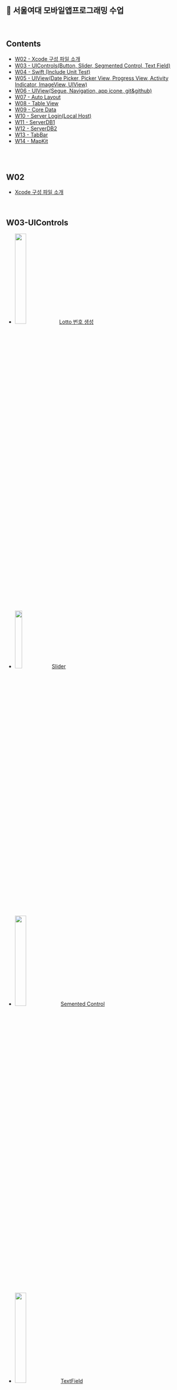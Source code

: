 ## 🏫 서울여대 모바일앱프로그래밍 수업
<br>

## Contents
- [W02 - Xcode 구성 파일 소개](#W02)
- [W03 - UIControls(Button, Slider, Segmented Control, Text Field)](#W03-UIControls)
- [W04 - Swift (Include Unit Test)](#W04-Swift)
- [W05 - UIView(Date Picker, Picker View, Progress View, Activity Indicator, ImageView, UIView)](#W05-UIView)
- [W06 - UIView(Segue, Navigation, app icone, git&github)](#W06-UIView)
- [W07 - Auto Layout](#W07-Auto-Layout)
- [W08 - Table View](#W08-Table-View)
- [W09 - Core Data](#W09-Core-Data)
- [W10 - Server Login(Local Host)](#W10-Server-Login(Local-Host))
- [W11 - ServerDB1](#W11-ServerDB1)
- [W12 - ServerDB2](#W12-ServerDB2)
- [W13 - TabBar](#W13-TabBar)
- [W14 - MapKit](#W14-MapKit)
</br>
</br>

## W02
- [Xcode 구성 파일 소개](https://github.com/ERIN56/iOS-STUDY/blob/master/서울여대%20모바일앱프로그래밍%20수업/xcode%20구성%20파일%20소개.md)
</br>

## W03-UIControls
* <img src="https://user-images.githubusercontent.com/83942393/134768661-ebf91332-2384-4909-babf-9545f89284f7.png" width="25%"></img>[Lotto 번호 생성](https://github.com/ERIN56/iOS-STUDY/blob/master/서울여대%20모바일앱프로그래밍%20수업/lottoNumber.swift)
</br>

* <img src="https://user-images.githubusercontent.com/83942393/134769546-70934215-c3c1-45b9-949b-029180a95b84.png" width="20%"></img> [Slider](https://github.com/ERIN56/iOS-STUDY/blob/master/서울여대%20모바일앱프로그래밍%20수업/slider.swift)
</br>

* <img src="https://user-images.githubusercontent.com/83942393/134770406-76fd3c25-d6b9-4941-b465-c105ab2b4a25.png" width="25%"></img> [Semented Control](https://github.com/ERIN56/iOS-STUDY/blob/master/서울여대%20모바일앱프로그래밍%20수업/segmentedcontrol.swift)
</br>

* <img src="https://user-images.githubusercontent.com/83942393/134770504-c20c7ee7-2ede-4e95-874c-f8e97f33a844.png" width="25%"></img> [TextField](https://github.com/ERIN56/iOS-STUDY/blob/master/서울여대%20모바일앱프로그래밍%20수업/textfield.md)
</br>

## W04-Swift
- [윤년테스트 (Include Unit Tests, 함수나 class 또는 struct의 기능을 테스트)](https://github.com/ERIN56/iOS-STUDY/blob/master/%EC%84%9C%EC%9A%B8%EC%97%AC%EB%8C%80%20%EB%AA%A8%EB%B0%94%EC%9D%BC%EC%95%B1%ED%94%84%EB%A1%9C%EA%B7%B8%EB%9E%98%EB%B0%8D%20%EC%88%98%EC%97%85/%EC%9C%A4%EB%85%84%ED%85%8C%EC%8A%A4%ED%8A%B8.swift)
</br>

## W05-UIView
- [Pickers(Date Picker, Picker View), Progress View, Activity Indicator, Image View, UIView.pdf](https://github.com/ERIN56/iOS-STUDY/files/7285374/W05-Pickers.Date.Picker.Picker.View.Progress.View.Activity.Indicator.Image.View.UIView.pdf)</br>
<img src="https://user-images.githubusercontent.com/83942393/136011519-46c112a0-8921-4283-a339-a41ec6b97eb0.png" width="25%"></img> 
<img src="https://user-images.githubusercontent.com/83942393/136011530-1adf1f2e-de87-45ae-8081-0da1518b8159.png" width="25%"></img>
<img src="https://user-images.githubusercontent.com/83942393/136011540-4cbb14d8-d50e-4848-af96-5588a27bed34.png" width="45%"></img>
<img src="https://user-images.githubusercontent.com/83942393/136011547-0ee976e7-b4ba-4bc5-a242-9b783887b531.png" width="40%"></img>
<img src="https://user-images.githubusercontent.com/83942393/136011552-f48b4fb6-db23-4b6e-872a-561f038b679f.png" width="50%"></img>
</br>

## W06-UIView
- [Segue, Navigation, 앱에 아이콘 추가, Git&Github.pdf](https://github.com/ERIN56/iOS-STUDY/files/7285496/W06-Views.pdf) </br>

<img src="https://user-images.githubusercontent.com/83942393/136016394-a2fea313-d8ec-4382-adfc-f5d09253ca52.png" width="30%"></img>
<img src="https://user-images.githubusercontent.com/83942393/136016409-8081cda0-2e16-4ae9-b33a-4606b4312903.png" width="40%"></img>
<img src="https://user-images.githubusercontent.com/83942393/136016416-982577e9-1874-4cc5-b147-3a857b3be805.png" width="40%"></img>
<img src="https://user-images.githubusercontent.com/83942393/136016431-f2642886-1e4c-4b02-93be-aec2906a898d.png" width="20%"></img>
</br>
</br>

## W07-Auto Layout
- [AutoLayout.pdf](https://github.com/ERIN56/iOS-STUDY/files/7285521/W07-AutoLayout.pdf)
  - **<목적>**
  - auto layout의 필요성을 이해한다.
  - xcode 에서 제공하는 auto layout의 기능을 이해한다.
    - auto layout은 constraint 기반으로 작동한다.
  - auto layout 의 기능을 활용해 앱에서 사용하는 다양한 뷰와 콘트롤 들을 디자인한다. 
</br>

## W08-Table View
- [TableView.pdf](https://github.com/ERIN56/iOS-STUDY/files/7285554/W08-TableView.pdf)</br>
<img src="https://user-images.githubusercontent.com/83942393/136018019-17ff4401-30c8-45eb-acc4-20e75d916e12.png" width="50%"></img></br>
<img src="https://user-images.githubusercontent.com/83942393/136018031-26766d0b-eb3e-4df3-b11f-fe0abe80f1fd.png" width="50%"></img>
<img src="https://user-images.githubusercontent.com/83942393/136018056-2470784a-711c-4328-99cf-9530861b37da.png" width="60%"></img>
</br>

## W09-Core Data
- [CoreData.pdf](https://github.com/ERIN56/iOS-STUDY/files/7293639/W09-CoreData.pdf)
  - **<목차>**
  - SQLite
  - Core Data
  - Core Data 스택
  - Xcode 모델링 도구
  - 생성/삭제/조회 연산 구현
    - Create
    - Delete
    - Read
</br>

- [Source Code](https://github.com/ERIN56/iOS-STUDY/blob/master/%EC%84%9C%EC%9A%B8%EC%97%AC%EB%8C%80%20%EB%AA%A8%EB%B0%94%EC%9D%BC%EC%95%B1%ED%94%84%EB%A1%9C%EA%B7%B8%EB%9E%98%EB%B0%8D%20%EC%88%98%EC%97%85/coredata.swift) 
</br>

<img src="https://user-images.githubusercontent.com/83942393/136201465-ad7f8baf-1a6c-4401-9b4f-754c93a4f91b.png" width="65%"></img></br>
</br>

## W10-Server Login(Local Host)
- [수업 내용](https://github.com/ERIN56/iOS-STUDY/blob/master/%EC%84%9C%EC%9A%B8%EC%97%AC%EB%8C%80%20%EB%AA%A8%EB%B0%94%EC%9D%BC%EC%95%B1%ED%94%84%EB%A1%9C%EA%B7%B8%EB%9E%98%EB%B0%8D%20%EC%88%98%EC%97%85/serverlogin.md)</br>
- [소스코드](https://github.com/ERIN56/iOS-STUDY/blob/master/%EC%84%9C%EC%9A%B8%EC%97%AC%EB%8C%80%20%EB%AA%A8%EB%B0%94%EC%9D%BC%EC%95%B1%ED%94%84%EB%A1%9C%EA%B7%B8%EB%9E%98%EB%B0%8D%20%EC%88%98%EC%97%85/serverlogin.swift)</br>
</br>

<img src="https://user-images.githubusercontent.com/83942393/136760512-ee2a9281-aadc-4f05-b623-39ad44245319.png" width="60%"></img>
</br>

## W11-ServerDB1
- [수업 내용](https://github.com/ERIN56/iOS-STUDY/blob/master/%EC%84%9C%EC%9A%B8%EC%97%AC%EB%8C%80%20%EB%AA%A8%EB%B0%94%EC%9D%BC%EC%95%B1%ED%94%84%EB%A1%9C%EA%B7%B8%EB%9E%98%EB%B0%8D%20%EC%88%98%EC%97%85/serverdb1.md)

<img src="https://user-images.githubusercontent.com/83942393/138587197-a85c29ce-ac77-4350-a6de-b736c8e0c3db.png" width="40%"></img> <img src="https://user-images.githubusercontent.com/83942393/138587231-70464d4b-99e5-45b0-bf78-fd6aa7a1b6c9.png" width="20%"></img>
</br>

## W12-ServerDB2
- [수업 내용](https://github.com/ERIN56/iOS-STUDY/blob/master/%EC%84%9C%EC%9A%B8%EC%97%AC%EB%8C%80%20%EB%AA%A8%EB%B0%94%EC%9D%BC%EC%95%B1%ED%94%84%EB%A1%9C%EA%B7%B8%EB%9E%98%EB%B0%8D%20%EC%88%98%EC%97%85/serverdb2.md)
- [W11, W12 소스코드](https://github.com/ERIN56/iOS-STUDY/blob/master/%EC%84%9C%EC%9A%B8%EC%97%AC%EB%8C%80%20%EB%AA%A8%EB%B0%94%EC%9D%BC%EC%95%B1%ED%94%84%EB%A1%9C%EA%B7%B8%EB%9E%98%EB%B0%8D%20%EC%88%98%EC%97%85/w11,12sourcecodelist.md)
</br>

<img src="https://user-images.githubusercontent.com/83942393/138587351-9fc08ec1-24ef-4823-9560-ed40f1eebd01.png" width="20%"></img> 
<img src="https://user-images.githubusercontent.com/83942393/138587342-71cad20f-9c13-4944-946e-7687e80c9642.png" width="20%"></img> 

## W13-TabBar
- [수업 내용](https://github.com/erin56/iOS-STUDY/blob/master/서울여대%20모바일앱프로그래밍%20수업/tabbar.md)
- 소스 코드
</br>

## W14-MapKit
